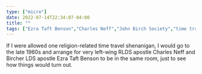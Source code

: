 ```yaml
---
type: ["micro"]
date: 2022-07-14T22:34:07-04:00
title: ""
tags: ["Ezra Taft Benson","Charles Neff","John Birch Society","time travel","Community of Christ","The Church of Jesus Christ of Latter-day Saints"]
---
```

If I were allowed one religion-related time travel shenanigan, I would go to the late 1960s and arrange for very left-wing RLDS apostle Charles Neff and Bircher LDS apostle Ezra Taft Benson to be in the same room, just to see how things would turn out.
